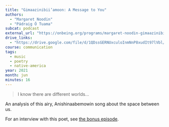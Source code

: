```yaml
---
title: "Gimaazinibii’amoon: A Message to You"
authors:
  - "Margaret Noodin"
  - "Pádraig Ó Tuama"
subcat: podcast
external_url: "https://onbeing.org/programs/margaret-noodin-gimaazinibiiamoon-a-message-to-you/"
drive_links:
  - "https://drive.google.com/file/d/1QDssGERNUxculoInmNnP8xudIt97lVbl/view?usp=drivesdk"
course: communication
tags:
  - music
  - poetry
  - native-america
year: 2021
month: jun
minutes: 16
---
```


> I know there are different worlds...

An analysis of this airy, Anishinaabemowin song about the space between us.

For an interview with this poet, see [the bonus episode](https://onbeing.org/programs/bonus-a-conversation-with-margaret-noodin/).

